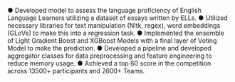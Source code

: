 ● Developed model to assess the language proficiency of English Language Learners utilizing a dataset of essays written by ELLs.
● Utilized necessary libraries for text manipulation (Nltk, regex), word embeddings (GLoVe) to make this into a regression task.
● Implemented the ensemble of Light Gradient Boost and XGBoost Models with a final layer of Voting Model to make the prediction.
● Developed a pipeline and developed aggregator classes for data preprocessing and feature engineering to reduce memory usage.
● Achieved a top 60 score in the competition across 13500+ participants and 2600+ Teams.
